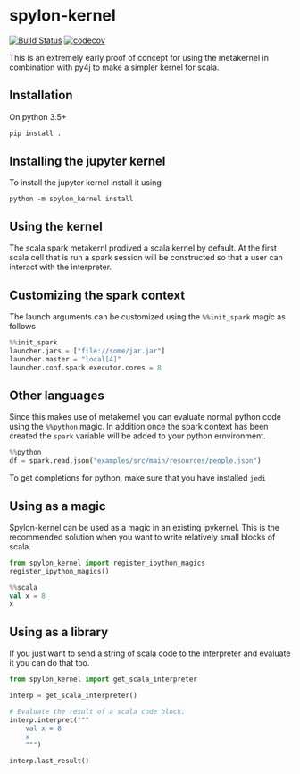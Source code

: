 # spylon-kernel
[![Build Status](https://travis-ci.org/mariusvniekerk/spylon-kernel.svg?branch=master)](https://travis-ci.org/mariusvniekerk/spylon-kernel)
[![codecov](https://codecov.io/gh/mariusvniekerk/spylon-kernel/branch/master/graph/badge.svg)](https://codecov.io/gh/mariusvniekerk/spylon-kernel)

This is an extremely early proof of concept for using the metakernel in combination with py4j to make a simpler
kernel for scala.

## Installation

On python 3.5+

```bash
pip install .
```

## Installing the jupyter kernel

To install the jupyter kernel install it using

```
python -m spylon_kernel install
```

## Using the kernel

The scala spark metakernl prodived a scala kernel by default.
At the first scala cell that is run a spark session will be constructed so that a user can interact with the 
interpreter.

## Customizing the spark context

The launch arguments can be customized using the `%%init_spark` magic as follows

```python
%%init_spark
launcher.jars = ["file://some/jar.jar"]
launcher.master = "local[4]"
launcher.conf.spark.executor.cores = 8
```

## Other languages

Since this makes use of metakernel you can evaluate normal python code using the `%%python` magic.  In addition once 
the spark context has been created the `spark` variable will be added to your python ernvironment.

```python
%%python
df = spark.read.json("examples/src/main/resources/people.json")
```

To get completions for python, make sure that you have installed `jedi`

## Using as a magic

Spylon-kernel can be used as a magic in an existing ipykernel.  This is the recommended solution when you want to write
relatively small blocks of scala.

```python
from spylon_kernel import register_ipython_magics
register_ipython_magics()
```

```scala
%%scala
val x = 8
x
```

## Using as a library

If you just want to send a string of scala code to the interpreter and evaluate it you can
do that too.

```python
from spylon_kernel import get_scala_interpreter

interp = get_scala_interpreter()

# Evaluate the result of a scala code block.
interp.interpret("""
    val x = 8
    x
    """)

interp.last_result()
```
